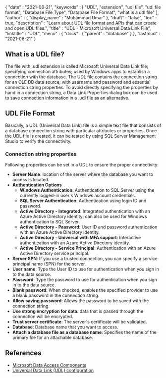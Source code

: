 {
  "date" : "2021-06-21",
  "keywords" : [ "UDL", "extension", "udl file", "udl file format", "Database File Type", "Database File Format", "what is a udl file" ],
  "author" : {
    "display_name" : "Muhammad Umar"
  },
  "draft" : "false",
  "toc" : true,
  "description" : "Learn about UDL file format and APIs that can create and open UDL files.",
  "title" : "UDL - Microsoft Universal Data Link File",
  "linktitle" : "UDL",
  "menu" : {
    "docs" : {
      "parent" : "database"
    }
  },
  "lastmod" : "2021-06-21"
}

## What is a UDL file?
The file with .udl extension is called Microsoft Universal Data Link file; specifying connection attributes; used by Windows apps to establish a connection with the database. The UDL file contains the connection string for an OLE DB data source; with username and password and essential connection string properties. To avoid directly specifying the properties by hand in a connection string, a Data Link Properties dialog box can be used to save connection information in a .udl file as an alternative.

## UDL File Format
Basically, a UDL (Universal Data Link) file is a simple text file that consists of a database connection string with particular attributes or properties. Once the UDL file is created, it can be tested by using SQL Server Management Studio to verify the connectivity.

### Connection string properties
Following properties can be set in a UDL to ensure the proper connectivity:

- **Server Name**:  location of the server where the database you want to access is located.
- **Authentication Options**
	- **Windows Authentication**: Authentication to SQL Server using the currently logged-in user's Windows account credentials.
	- **SQL Server Authentication**: Authentication using login ID and password.
	- **Active Directory - Integrated**: Integrated authentication with an Azure Active Directory identity; can also be used for Windows authentication to SQL Server.
	- **Active Directory - Password**: User ID and password authentication with an Azure Active Directory identity.
	- **Active Directory - Universal with MFA support**: Interactive authentication with an Azure Active Directory identity.
	- **Active Directory - Service Principal**: Authentication with an Azure Active Directory service principal.
- **Server SPN**: If you use a trusted connection, you can specify a service principal name (SPN) for the server.
- **User name**: Type the User ID to use for authentication when you sign in to the data source.
- **Password**: Type the password to use for authentication when you sign in to the data source.
- **Blank password**: When checked, enables the specified provider to use a blank password in the connection string.
- **Allow saving password**: Allows the password to be saved with the connection string.
- **Use strong encryption for data**: data that is passed through the connection will be encrypted.
- **Trust server certificate**: The server's certificate will be validated.
- **Database**: Database name that you want to access.
- **Attach a database file as a database name**: Specifies the name of the primary file for an attachable database.

## References ##

* [Microsoft Data Access Components](https://en.wikipedia.org/wiki/Microsoft_Data_Access_Components#Universal_data_link)
* [Universal Data Link (UDL) configuration](https://learn.microsoft.com/en-us/sql/connect/oledb/help-topics/data-link-pages?view=sql-server-ver15)
